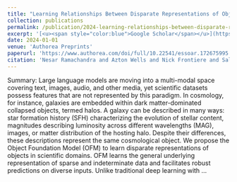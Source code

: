 ```yaml
---
title: "Learning Relationships Between Disparate Representations of Objects with Transformers and Contrastive Losses"
collection: publications
permalink: /publication/2024-learning-relationships-between-disparate-represent
excerpt: '[<u><span style="color:blue">Google Scholar</span></u>](https://scholar.google.com/scholar?q=Learning+Relationships+Between+Disparate+Representations+of+Objects+with+Transformers+and+Contrastive+Losses)'
date: 2024-01-01
venue: 'Authorea Preprints'
paperurl: 'https://www.authorea.com/doi/full/10.22541/essoar.172675995.55091022'
citation: 'Nesar Ramachandra and Azton Wells and Nick Frontiere and Salman Habib (2024). "Learning Relationships Between Disparate Representations of Objects with Transformers and Contrastive Losses". Authorea Preprints.'
---
```


Summary: Large language models are moving into a multi-modal space covering text, images, audio, and other media, yet scientific datasets possess features that are not represented by this paradigm. In cosmology, for instance, galaxies are embedded within dark matter-dominated collapsed objects, termed halos. A galaxy can be described in many ways: star formation history (SFH) characterizing the evolution of stellar content, magnitudes describing luminosity across different wavelengths (MAG), images, or matter distribution of the hosting halo. Despite their differences, these descriptions represent the same cosmological object. We propose the Object Foundation Model (OFM) to learn disparate representations of objects in scientific domains. OFM learns the general underlying representation of sparse and indeterminate data and facilitates robust predictions on diverse inputs. Unlike traditional deep learning with …
